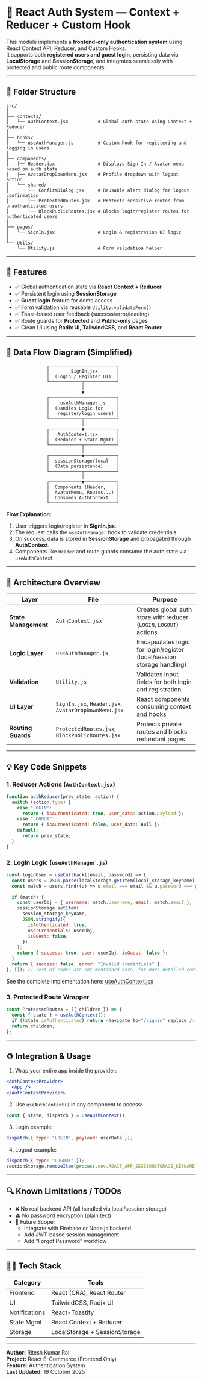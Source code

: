 # 🔐 React Auth System — Context + Reducer + Custom Hook

This module implements a **frontend-only authentication system** using React Context API, Reducer, and Custom Hooks.  
It supports both **registered users and guest login**, persisting data via **LocalStorage** and **SessionStorage**, and integrates seamlessly with protected and public route components.

---

## 📁 Folder Structure

```
src/
│
├── contexts/
│   └── AuthContext.jsx           # Global auth state using Context + Reducer
│
├── hooks/
│   └── useAuthManager.js         # Custom hook for registering and logging in users
│
├── components/
│   ├── Header.jsx                # Displays Sign In / Avatar menu based on auth state
│   ├── AvatarDropDownMenu.jsx    # Profile dropdown with logout action
│   └── shared/
│       ├── ConfirmDialog.jsx     # Reusable alert dialog for logout confirmation
│       ├── ProtectedRoutes.jsx   # Protects sensitive routes from unauthenticated users
│       └── BlockPublicRoutes.jsx # Blocks login/register routes for authenticated users
│
├── pages/
│   └── SignIn.jsx                # Login & registration UI logic
│
└── Utils/
    └── Utility.js                # Form validation helper
```

---

## 🚀 Features

- ✅ Global authentication state via **React Context + Reducer**
- ✅ Persistent login using **SessionStorage**
- ✅ **Guest login** feature for demo access
- ✅ Form validation via reusable `Utility.validateForm()`
- ✅ Toast-based user feedback (success/error/loading)
- ✅ Route guards for **Protected** and **Public-only** pages
- ✅ Clean UI using **Radix UI**, **TailwindCSS**, and **React Router**

---

## 🧭 Data Flow Diagram (Simplified)

```
               ┌─────────────────────────┐
               │        SignIn.jsx       │
               │  (Login / Register UI)  │
               └────────────┬────────────┘
                            │
                            ▼
               ┌─────────────────────────┐
               │    useAuthManager.js    │
               │  (Handles Logic for     │
               │   register/login users) │
               └────────────┬────────────┘
                            │
               ┌────────────▼────────────┐
               │   AuthContext.jsx       │
               │  (Reducer + State Mgmt) │
               └────────────┬────────────┘
                            │
               ┌────────────▼────────────┐
               │  sessionStorage/local   │
               │  (Data persistence)     │
               └────────────┬────────────┘
                            │
               ┌────────────▼────────────┐
               │  Components (Header,    │
               │  AvatarMenu, Routes...) │
               │  Consumes AuthContext   │
               └─────────────────────────┘
```

**Flow Explanation:**

1. User triggers login/register in **SignIn.jsx**.
2. The request calls the `useAuthManager` hook to validate credentials.
3. On success, data is stored in **SessionStorage** and propagated through **AuthContext**.
4. Components like `Header` and route guards consume the auth state via `useAuthContext`.

---

## 🧩 Architecture Overview

| Layer                | File                                                 | Purpose                                                                |
| -------------------- | ---------------------------------------------------- | ---------------------------------------------------------------------- |
| **State Management** | `AuthContext.jsx`                                    | Creates global auth store with reducer (`LOGIN`, `LOGOUT`) actions     |
| **Logic Layer**      | `useAuthManager.js`                                  | Encapsulates logic for login/register (local/session storage handling) |
| **Validation**       | `Utility.js`                                         | Validates input fields for both login and registration                 |
| **UI Layer**         | `SignIn.jsx`, `Header.jsx`, `AvatarDropDownMenu.jsx` | React components consuming context and hooks                           |
| **Routing Guards**   | `ProtectedRoutes.jsx`, `BlockPublicRoutes.jsx`       | Protects private routes and blocks redundant pages                     |

---

## 💡 Key Code Snippets

### 1. Reducer Actions (`AuthContext.jsx`)

```js
function authReducer(prev_state, action) {
  switch (action.type) {
    case "LOGIN":
      return { isAuthenticated: true, user_data: action.payload };
    case "LOGOUT":
      return { isAuthenticated: false, user_data: null };
    default:
      return prev_state;
  }
}
```

### 2. Login Logic (`useAuthManager.js`)

```js
const loginUser = useCallback((email, password) => {
  const users = JSON.parse(localStorage.getItem(local_storage_keyname) || "[]");
  const match = users.find((u) => u.email === email && u.password === password);

  if (match) {
    const userObj = { username: match.username, email: match.email };
    sessionStorage.setItem(
      session_storage_keyname,
      JSON.stringify({
        isAuthenticated: true,
        userCredentials: userObj,
        isGuest: false,
      })
    );
    return { success: true, user: userObj, isGuest: false };
  }
  return { success: false, error: "Invalid credentials" };
}, []); // rest of codes are not mentioned here, for more detailed code follow the link below
```

See the complete implementation here: [useAuthContext.jsx](../src/context/AuthContext.jsx)

### 3. Protected Route Wrapper

```js
const ProtectedRoutes = ({ children }) => {
  const { state } = useAuthContext();
  if (!state.isAuthenticated) return <Navigate to="/signin" replace />;
  return children;
};
```

---

## ⚙️ Integration & Usage

1. Wrap your entire app inside the provider:

```jsx
<AuthContextProvider>
  <App />
</AuthContextProvider>
```

2. Use `useAuthContext()` in any component to access:

```js
const { state, dispatch } = useAuthContext();
```

3. Login example:

```js
dispatch({ type: "LOGIN", payload: userData });
```

4. Logout example:

```js
dispatch({ type: "LOGOUT" });
sessionStorage.removeItem(process.env.REACT_APP_SESSIONSTORAGE_KEYNAME);
```

---

## 🔍 Known Limitations / TODOs

- ❌ No real backend API (all handled via local/session storage)
- ⚠️ No password encryption (plain text)
- 🚀 Future Scope:
  - Integrate with Firebase or Node.js backend
  - Add JWT-based session management
  - Add “Forgot Password” workflow

---

## 🧑‍💻 Tech Stack

| Category      | Tools                         |
| ------------- | ----------------------------- |
| Frontend      | React (CRA), React Router     |
| UI            | TailwindCSS, Radix UI         |
| Notifications | React-Toastify                |
| State Mgmt    | React Context + Reducer       |
| Storage       | LocalStorage + SessionStorage |

---

**Author:** Ritesh Kumar Rai  
**Project:** React E-Commerce (Frontend Only)  
**Feature:** Authentication System  
**Last Updated:** 19 October 2025

